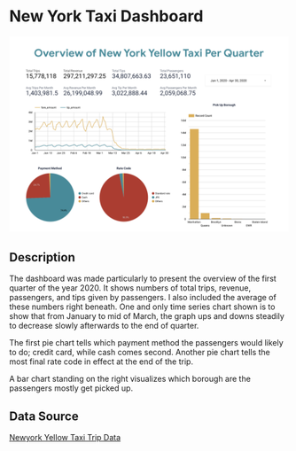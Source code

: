 # New York Taxi Dashboard
<img src="https://raw.githubusercontent.com/aninditaksma/db_ny_taxi_trip/main/dashboard.png?token=GHSAT0AAAAAACCDRXVOHOQP2SJBVAFXUUNKZDXBHMQ">

## Description
The dashboard was made particularly to present the overview of the first quarter of the year 2020. It shows numbers of total trips, revenue, passengers, and tips given by passengers. I also included the average of these numbers right beneath. One and only time series chart shown is to show that from January to mid of March, the graph ups and downs steadily to decrease slowly afterwards to the end of quarter.

The first pie chart tells which payment method the passengers would likely to do; credit card, while cash comes second. Another pie chart tells the most final rate code in effect at the end of the trip.

A bar chart standing on the right visualizes which borough are the passengers mostly get picked up.

## Data Source
[Newyork Yellow Taxi Trip Data](https://www.kaggle.com/datasets/microize/newyork-yellow-taxi-trip-data-2020-2019?resource=downlo+ad+or+https%3A%2F%2Fwww1.nyc.gov%2Fsite%2Ftlc%2Fabout%2Ftlc-trip-record-data.page)

